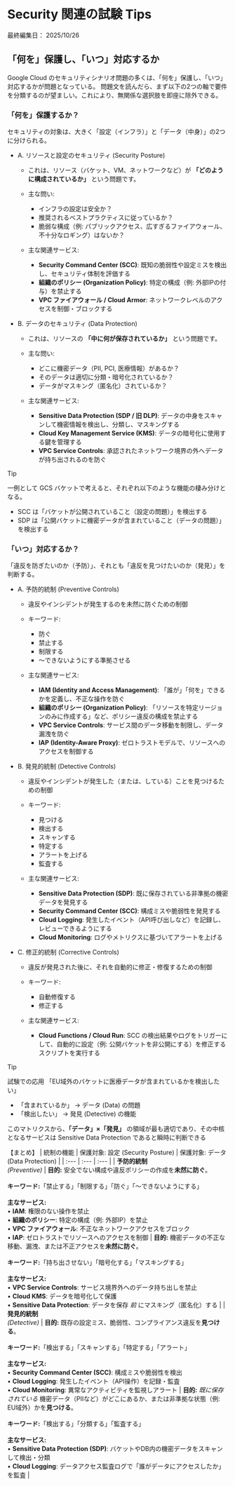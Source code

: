 # Security 関連の試験 Tips

最終編集日： 2025/10/26

## 「何を」保護し、「いつ」対応するか

Google Cloud のセキュリティシナリオ問題の多くは、「何を」保護し、「いつ」対応するかが問題となっている。
問題文を読んだら、まず以下の2つの軸で要件を分類するのが望ましい。これにより、無関係な選択肢を即座に除外できる。

### 「何を」保護するか？

セキュリティの対象は、大きく「設定（インフラ）」と「データ（中身）」の2つに分けられる。

* A. リソースと設定のセキュリティ (Security Posture)
  * これは、リソース（バケット、VM、ネットワークなど）が **「どのように構成されているか」** という問題です。

  * 主な問い: 
    * インフラの設定は安全か？
    * 推奨されるベストプラクティスに従っているか？
    * 脆弱な構成（例: パブリックアクセス、広すぎるファイアウォール、不十分なロギング）はないか？

  * 主な関連サービス:
    * **Security Command Center (SCC)**: 既知の脆弱性や設定ミスを検出し、セキュリティ体制を評価する
    * **組織のポリシー (Organization Policy)**: 特定の構成（例: 外部IPの付与）を禁止する
    * **VPC ファイアウォール / Cloud Armor**: ネットワークレベルのアクセスを制御・ブロックする

* B. データのセキュリティ (Data Protection)
  * これは、リソースの **「中に何が保存されているか」** という問題です。

  * 主な問い: 
    * どこに機密データ（PII, PCI, 医療情報）があるか？
    * そのデータは適切に分類・暗号化されているか？
    * データがマスキング（匿名化）されているか？

  * 主な関連サービス:
    * **Sensitive Data Protection (SDP / 旧 DLP)**: データの中身をスキャンして機密情報を検出し、分類し、マスキングする
    * **Cloud Key Management Service (KMS)**: データの暗号化に使用する鍵を管理する
    * **VPC Service Controls**: 承認されたネットワーク境界の外へデータが持ち出されるのを防ぐ

> [!TIP]
> 一例として GCS バケットで考えると、それぞれ以下のような機能の棲み分けとなる。
> 
> * SCC は「バケットが公開されていること（設定の問題）」を検出する
> * SDP は「公開バケットに機密データが含まれていること（データの問題）」を検出する

### 「いつ」対応するか？

「違反を防ぎたいのか（予防）」、それとも「違反を見つけたいのか（発見）」を判断する。

* A. 予防的統制 (Preventive Controls)
  * 違反やインシデントが発生するのを未然に防ぐための制御

  * キーワード: 
    * 防ぐ
    * 禁止する
    * 制限する
    * ～できないようにする準拠させる

  * 主な関連サービス:
    * **IAM (Identity and Access Management)**: 「誰が」「何を」できるかを定義し、不正な操作を防ぐ
    * **組織のポリシー (Organization Policy)**: 「リソースを特定リージョンのみに作成する」など、ポリシー違反の構成を禁止する
    * **VPC Service Controls**: サービス間のデータ移動を制限し、データ漏洩を防ぐ
    * **IAP (Identity-Aware Proxy)**: ゼロトラストモデルで、リソースへのアクセスを制御する

* B. 発見的統制 (Detective Controls)
  * 違反やインシデントが発生した（または、している）ことを見つけるための制御

  * キーワード: 
    * 見つける
    * 検出する
    * スキャンする
    * 特定する
    * アラートを上げる
    * 監査する

  * 主な関連サービス:
    * **Sensitive Data Protection (SDP)**: 既に保存されている非準拠の機密データを発見する
    * **Security Command Center (SCC)**: 構成ミスや脆弱性を発見する
    * **Cloud Logging**: 発生したイベント（API呼び出しなど）を記録し、レビューできるようにする
    * **Cloud Monitoring**: ログやメトリクスに基づいてアラートを上げる

* C. 修正的統制 (Corrective Controls)
  * 違反が発見された後に、それを自動的に修正・修復するための制御

  * キーワード:
    * 自動修復する
    * 修正する

  * 主な関連サービス:
    * **Cloud Functions / Cloud Run**: SCC の検出結果やログをトリガーにして、自動的に設定（例: 公開バケットを非公開にする）を修正するスクリプトを実行する

> [!TIP]
> 試験での応用
> 「EU域外のバケットに医療データが含まれているかを検出したい」
> 
> * 「含まれているか」 → データ (Data) の問題
> * 「検出したい」 → 発見 (Detective) の機能
> 
> このマトリクスから、**「データ」×「発見」** の領域が最も適切であり、その中核となるサービスは Sensitive Data Protection であると瞬時に判断できる

【まとめ】
| 統制の機能 | 保護対象: 設定 (Security Posture) | 保護対象: データ (Data Protection) |
| :--- | :--- | :--- |
| **予防的統制**<br>*(Preventive)* | **目的:** 安全でない構成や違反ポリシーの作成を**未然に防ぐ**。<br><br>**キーワード:**「禁止する」「制限する」「防ぐ」「～できないようにする」<br><br>**主なサービス:**<br>• **IAM**: 権限のない操作を禁止<br>• **組織のポリシー**: 特定の構成（例: 外部IP）を禁止<br>• **VPC ファイアウォール**: 不正なネットワークアクセスをブロック<br>• **IAP**: ゼロトラストでリソースへのアクセスを制御 | **目的:** 機密データの不正な移動、漏洩、または不正アクセスを**未然に防ぐ**。<br><br>**キーワード:**「持ち出させない」「暗号化する」「マスキングする」<br><br>**主なサービス:**<br>• **VPC Service Controls**: サービス境界外へのデータ持ち出しを禁止<br>• **Cloud KMS**: データを暗号化して保護<br>• **Sensitive Data Protection**: データを保存 *前* にマスキング（匿名化）する |
| **発見的統制**<br>*(Detective)* | **目的:** 既存の設定ミス、脆弱性、コンプライアンス違反を**見つける**。<br><br>**キーワード:**「検出する」「スキャンする」「特定する」「アラート」<br><br>**主なサービス:**<br>• **Security Command Center (SCC)**: 構成ミスや脆弱性を検出<br>• **Cloud Logging**: 発生したイベント（API操作）を記録・監査<br>• **Cloud Monitoring**: 異常なアクティビティを監視しアラート | **目的:** *既に保存されている* 機密データ（PIIなど）がどこにあるか、または非準拠な状態（例: EU域外）かを**見つける**。<br><br>**キーワード:**「検出する」「分類する」「監査する」<br><br>**主なサービス:**<br>• **Sensitive Data Protection (SDP)**: バケットやDB内の機密データをスキャンして検出・分類<br>• **Cloud Logging**: データアクセス監査ログで「誰がデータにアクセスしたか」を監査 |